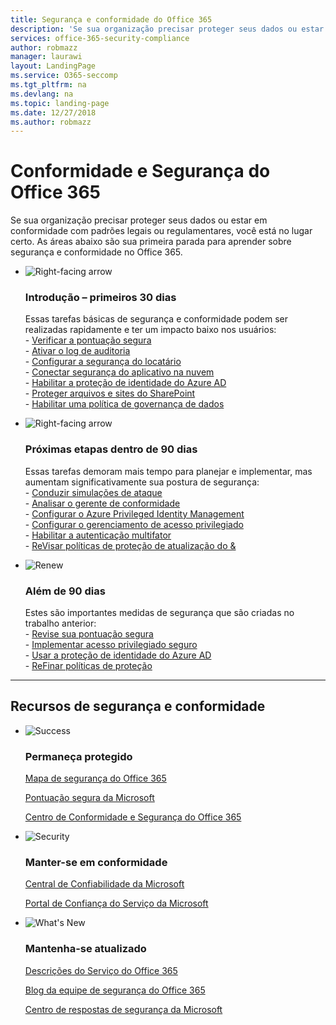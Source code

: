 ```yaml
---
title: Segurança e conformidade do Office 365
description: 'Se sua organização precisar proteger seus dados ou estar em conformidade com padrões legais ou regulamentares, você está no lugar certo. Aqui você pode aprender sobre segurança e conformidade no Office 365'
services: office-365-security-compliance
author: robmazz
manager: laurawi
layout: LandingPage
ms.service: O365-seccomp
ms.tgt_pltfrm: na
ms.devlang: na
ms.topic: landing-page
ms.date: 12/27/2018
ms.author: robmazz
---
```

# <a name="office-365-security-and-compliance"></a>Conformidade e Segurança do Office 365

Se sua organização precisar proteger seus dados ou estar em conformidade com padrões legais ou regulamentares, você está no lugar certo. As áreas abaixo são sua primeira parada para aprender sobre segurança e conformidade no Office 365.

<ul class="cardsF panelContent">
    <li>
        <div class="cardSize">
            <div class="cardPadding">
                <div class="card">
                    <div class="cardImageOuter">
                        <div class="cardImage">
                            <img src="https://docs.microsoft.com/office/media/icons/caret-right-blue.svg" alt="Right-facing arrow" />
                        </div>
                    </div>
                    <div class="cardText">
                        <h3>Introdução – primeiros 30 dias</h3>
                <p>Essas tarefas básicas de segurança e conformidade podem ser realizadas rapidamente e ter um impacto baixo nos usuários: <br> - <a href="office-365-secure-score.md" target="_blank">Verificar a pontuação segura</a> <br> - <a href="search-the-audit-log-in-security-and-compliance.md">Ativar o log de auditoria</a> <br> - <a href="tenant-wide-setup-for-increased-security.md">Configurar a segurança do locatário</a> <br> - <a href="https://docs.microsoft.com/cloud-app-security/connect-office-365-to-microsoft-cloud-app-security">Conectar segurança do aplicativo na nuvem</a> <br> - <a href="https://docs.microsoft.com/azure/active-directory/active-directory-identityprotection-enable">Habilitar a proteção de identidade do Azure AD</a> <br> - <a href="https://docs.microsoft.com/office365/enterprise/secure-sharepoint-online-sites-and-files">Proteger arquivos e sites do SharePoint</a> <br> - <a href="configure-supervision-policies.md">Habilitar uma política de governança de dados</a> </p>
                    </div>
                </div>
            </div>
        </div>
    </li>
    <li>
        <div class="cardSize">
            <div class="cardPadding">
                <div class="card">
                    <div class="cardImageOuter">
                        <div class="cardImage">
                            <img src="https://docs.microsoft.com/office/media/icons/caret-right-blue.svg" alt="Right-facing arrow" />
                        </div>
                    </div>
                    <div class="cardText">
                        <h3>Próximas etapas dentro de 90 dias</h3>
                        <p>Essas tarefas demoram mais tempo para planejar e implementar, mas aumentam significativamente sua postura de segurança: <br> - <a href="attack-simulator.md">Conduzir simulações de ataque</a> <br> - <a href="meet-data-protection-and-regulatory-reqs-using-microsoft-cloud.md">Analisar o gerente de conformidade</a> <br> - <a href="https://docs.microsoft.com/azure/active-directory/privileged-identity-management/pim-configure">Configurar o Azure Privileged Identity Management</a> <br> - <a href="privileged-access-management-configuration.md">Configurar o gerenciamento de acesso privilegiado</a>  <br> - <a href="https://docs.microsoft.com/azure/active-directory/authentication/concept-mfa-howitworks">Habilitar a autenticação multifator</a> <br> - <a href="protect-against-threats.md">ReVisar políticas de proteção de atualização do &</a> </p>
                    </div>
                </div>
            </div>
        </div>
    </li>
    <li>
        <div class="cardSize">
            <div class="cardPadding">
                <div class="card">
                    <div class="cardImageOuter">
                        <div class="cardImage">
                            <img src="https://docs.microsoft.com/office/media/icons/renew.svg" alt="Renew" />
                        </div>
                    </div>
                    <div class="cardText">
                        <h3>Além de 90 dias</h3>
                        <p>Estes são importantes medidas de segurança que são criadas no trabalho anterior:<br>
                        - <a href="office-365-secure-score.md" target="_blank">Revise sua pontuação segura</a><br>
                        - <a href="https://docs.microsoft.com/windows-server/identity/securing-privileged-access/securing-privileged-access">Implementar acesso privilegiado seguro</a><br>
                        - <a href="https://docs.microsoft.com/azure/active-directory/active-directory-identityprotection">Usar a proteção de identidade do Azure AD</a><br>
                        - <a href="protect-against-threats.md">ReFinar políticas de proteção</a><br></p>
                    </div>
                </div>
            </div>
        </div>
    </li>
</ul>

<hr>
<h2>Recursos de segurança e conformidade</h2>

<ul class="panelContent cardsF">
    <li>
        <div class="cardSize">
            <div class="cardPadding">
                <div class="card">
                    <div class="cardImageOuter">
                        <div class="cardImage">
                            <img src="https://docs.microsoft.com/office/media/icons/success-blue.svg" alt="Success" data-linktype="external">
                        </div>
                    </div>
                    <div class="cardText">
                        <h3>Permaneça protegido</h3>
                        <p><a href="security-roadmap.md">Mapa de segurança do Office 365</a></p>
                        <p><a href="office-365-secure-score.md" target="_blank">Pontuação segura da Microsoft</a></p>
                        <p><a href="https://protection.office.com" target="_blank">Centro de Conformidade e Segurança do Office 365</a></p>
                    </div>
                </div>
            </div>
        </div>
    </li>
    <li>
        <div class="cardSize">
            <div class="cardPadding">
                <div class="card">
                    <div class="cardImageOuter">
                        <div class="cardImage">
                            <img src="https://docs.microsoft.com/office/media/icons/security-blue.svg" alt="Security" data-linktype="external">
                        </div>
                    </div>
                    <div class="cardText">
                        <h3>Manter-se em conformidade</h3>
                        <p><a href="https://www.microsoft.com/trustcenter" target="_blank">Central de Confiabilidade da Microsoft</a></p>
                        <p><a href="https://servicetrust.microsoft.com" target="_blank">Portal de Confiança do Serviço da Microsoft</a></p>
                    </div>
                </div>
            </div>
        </div>
    </li>
    <li>
        <div class="cardSize">
            <div class="cardPadding">
                <div class="card">
                    <div class="cardImageOuter">
                        <div class="cardImage">
                            <img src="https://docs.microsoft.com/office/media/icons/whats-new-megaphone-blue.svg" alt="What's New" data-linktype="external">
                        </div>
                    </div>
                    <div class="cardText">
                        <h3>Mantenha-se atualizado</h3>
                        <p><a href="https://docs.microsoft.com/office365/servicedescriptions/office-365-service-descriptions-technet-library" target="_blank">Descrições do Serviço do Office 365</a></p>
                        <p><a href="https://blogs.technet.microsoft.com/office365security" target="_blank">Blog da equipe de segurança do Office 365</a></p>
                        <p><a href="https://www.microsoft.com/msrc" target="_blank">Centro de respostas de segurança da Microsoft</a></p>
                    </div>
                </div>
            </div>
        </div>
    </li>
</ul>